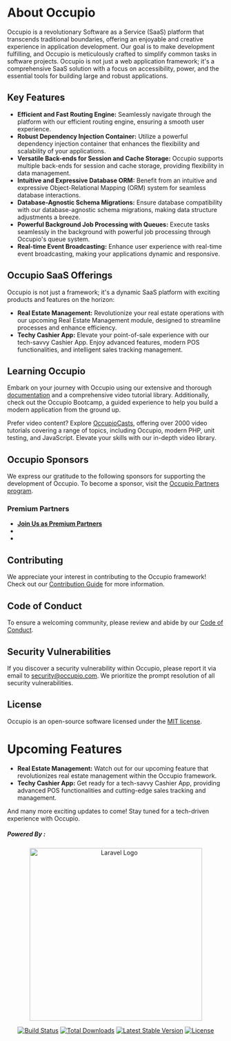 # About Occupio

Occupio is a revolutionary Software as a Service (SaaS) platform that transcends traditional boundaries, offering an enjoyable and creative experience in application development. Our goal is to make development fulfilling, and Occupio is meticulously crafted to simplify common tasks in software projects. Occupio is not just a web application framework; it's a comprehensive SaaS solution with a focus on accessibility, power, and the essential tools for building large and robust applications.

## Key Features

* **Efficient and Fast Routing Engine:** Seamlessly navigate through the platform with our efficient routing engine, ensuring a smooth user experience.
* **Robust Dependency Injection Container:** Utilize a powerful dependency injection container that enhances the flexibility and scalability of your applications.
* **Versatile Back-ends for Session and Cache Storage:** Occupio supports multiple back-ends for session and cache storage, providing flexibility in data management.
* **Intuitive and Expressive Database ORM:** Benefit from an intuitive and expressive Object-Relational Mapping (ORM) system for seamless database interactions.
* **Database-Agnostic Schema Migrations:** Ensure database compatibility with our database-agnostic schema migrations, making data structure adjustments a breeze.
* **Powerful Background Job Processing with Queues:** Execute tasks seamlessly in the background with powerful job processing through Occupio's queue system.
* **Real-time Event Broadcasting:** Enhance user experience with real-time event broadcasting, making your applications dynamic and responsive.

## Occupio SaaS Offerings

Occupio is not just a framework; it's a dynamic SaaS platform with exciting products and features on the horizon:

* **Real Estate Management:** Revolutionize your real estate operations with our upcoming Real Estate Management module, designed to streamline processes and enhance efficiency.
* **Techy Cashier App:** Elevate your point-of-sale experience with our tech-savvy Cashier App. Enjoy advanced features, modern POS functionalities, and intelligent sales tracking management.

## Learning Occupio

Embark on your journey with Occupio using our extensive and thorough [documentation]() and a comprehensive video tutorial library. Additionally, check out the Occupio Bootcamp, a guided experience to help you build a modern application from the ground up.

Prefer video content? Explore [OccupioCasts](https://occupiocasts.com/), offering over 2000 video tutorials covering a range of topics, including Occupio, modern PHP, unit testing, and JavaScript. Elevate your skills with our in-depth video library.

## Occupio Sponsors

We express our gratitude to the following sponsors for supporting the development of Occupio. To become a sponsor, visit the [Occupio Partners program]().

### Premium Partners

* **[Join Us as Premium Partners](https://lorem.com/)**
* 
* 

## Contributing

We appreciate your interest in contributing to the Occupio framework! Check out our [Contribution Guide]() for more information.

## Code of Conduct

To ensure a welcoming community, please review and abide by our [Code of Conduct]().

## Security Vulnerabilities

If you discover a security vulnerability within Occupio, please report it via email to [security@occupio.com](). We prioritize the prompt resolution of all security vulnerabilities.

## License

Occupio is an open-source software licensed under the [MIT license](https://opensource.org/licenses/MIT).

# Upcoming Features

* **Real Estate Management:** Watch out for our upcoming feature that revolutionizes real estate management within the Occupio framework.
* **Techy Cashier App:** Get ready for a tech-savvy Cashier App, providing advanced POS functionalities and cutting-edge sales tracking and management.

And many more exciting updates to come! Stay tuned for a tech-driven experience with Occupio.


##### Powered By :

<p align="center"><a href="https://laravel.com" target="_blank"><img src="https://raw.githubusercontent.com/laravel/art/master/logo-lockup/5%20SVG/2%20CMYK/1%20Full%20Color/laravel-logolockup-cmyk-red.svg" width="400" alt="Laravel Logo"></a></p>


<p align="center">
<a href="https://github.com/laravel/framework/actions"><img src="https://github.com/laravel/framework/workflows/tests/badge.svg" alt="Build Status"></a>
<a href="https://packagist.org/packages/laravel/framework"><img src="https://img.shields.io/packagist/dt/laravel/framework" alt="Total Downloads"></a>
<a href="https://packagist.org/packages/laravel/framework"><img src="https://img.shields.io/packagist/v/laravel/framework" alt="Latest Stable Version"></a>
<a href="https://packagist.org/packages/laravel/framework"><img src="https://img.shields.io/packagist/l/laravel/framework" alt="License"></a>
</p>
